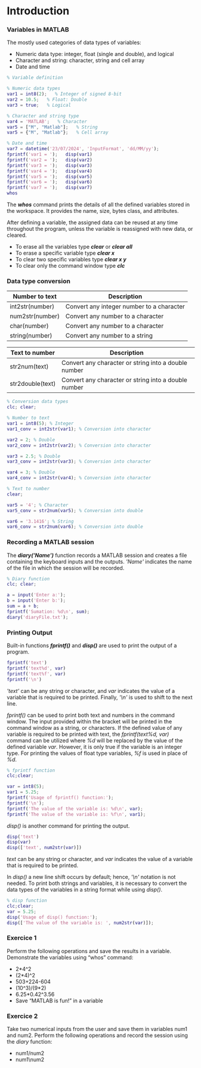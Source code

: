 # Introduction

### Variables in MATLAB

The mostly used categories of data types of variables: 
- Numeric data type: integer, float (single and double), and logical
- Character and string: character, string and cell array
- Date and time

```matlab
% Variable definition

% Numeric data types
var1 = int8(2);   % Integer of signed 8-bit
var2 = 10.5;   % Float: Double
var3 = true;   % Logical

% Character and string type
var4 = 'MATLAB';   % Character
var5 = ["M", "Matlab"];   % String
var5 = {"M", "Matlab"};   % Cell array

% Date and time
var7 = datetime('23/07/2024', 'InputFormat', 'dd/MM/yy');
fprintf('var1 = ');   disp(var1)
fprintf('var2 = ');   disp(var2)
fprintf('var3 = ');   disp(var3)
fprintf('var4 = ');   disp(var4)
fprintf('var5 = ');   disp(var5)
fprintf('var6 = ');   disp(var6)
fprintf('var7 = ');   disp(var7)
whos
```

The ***whos*** command prints the details of all the defined variables stored in the workspace. It provides the name, size, bytes
class, and attributes. 

After defining a variable, the assigned data can be reused at any time throughout the program, unless the variable is reassigned with new data, or cleared. 
- To erase all the variables type ***clear*** or ***clear all***
- To erase a specific variable type ***clear x***
- To clear two specific variables type ***clear x y***
- To clear only the command window type ***clc***

### Data type conversion


| Number to text   | Description                               |
| ---------------- | ----------------------------------------- |
| int2str(number)  | Convert any integer number to a character |
| num2str(number)  | Convert any number to a character         |
| char(number)     | Convert any number to a character         |
| string(number)   | Convert any number to a string            |

| Text to number   | Description                                          |
| ---------------- | ---------------------------------------------------- |
| str2num(text)    | Convert any character or string into a double number |                
| str2double(text) | Convert any character or string into a double number |


```matlab
% Conversion data types
clc; clear;

% Number to text
var1 = int8(5); % Integer
var1_conv = int2str(var1); % Conversion into character

var2 = 2; % Double
var2_conv = int2str(var2); % Conversion into character

var3 = 2.5; % Double 
var3_conv = int2str(var3); % Conversion into character

var4 = 3; % Double 
var4_conv = int2str(var4); % Conversion into character

% Text to number
clear;

var5 = '4'; % Character 
var5_conv = str2num(var5); % Conversion into double

var6 = '3.1416'; % String
var6_conv = str2num(var6); % Conversion into double
```

### Recording a MATLAB session

The ***diary('Name')*** function records a MATLAB session and creates a file containing the keyboard inputs and the outputs. *'Name'*  indicates the name of the file in which the session will be recorded.

```matlab
% Diary function
clc; clear;

a = input('Enter a:');
b = input('Enter b:');
sum = a + b;
fprintf('Sumation: %d\n', sum);
diary('diaryFile.txt');
```

### Printing Output

Built-in functions ***fprintf()*** and ***disp()*** are used to print the output of a program. 

```matlab
fprintf('text')
fprintf('text%d', var)
fprintf('text%f', var)
fprintf('\n')
```
_'text'_ can be any string or character, and _var_ indicates the value of a variable that is required to be printed. Finally, _'\n'_ is used to shift to the next line.  

_fprintf()_ can be used to print both text and numbers in the command window. The input provided within the bracket will be printed in the command window as a string, or characters. If the defined value of any variable is required to be printed with text, the _fprintf(text%d, var)_ command can be utilized where _%d_ will be replaced by the value of the defined variable _var_. However, it is only true if the variable is an integer type. For printing the values of float type variables, _%f_ is used in place of _%d_. 

```matlab
% fprintf function
clc;clear;

var = int8(5);
var1 = 5.25;
fprintf('Usage of fprintf() function:');
fprintf('\n');
fprintf('The value of the variable is: %d\n', var);
fprintf('The value of the variable is: %f\n', var1);
```
_disp()_ is another command for printing the output.

```matlab
disp('text')
disp(var)
disp(['text', num2str(var)])
```
_text_ can be any string or character, and _var_ indicates the value of a variable that is required to be printed. 

In _disp()_ a new line shift occurs by default; hence, _'\n'_ notation is not needed. To print both strings and variables, it is necessary to convert the data types of the variables in a string format while using _disp()_.

```matlab
% disp function 
clc;clear;
var = 5.25;
disp('Usage of disp() function:');
disp(['The value of the variable is: ', num2str(var)]);
```

### Exercice 1

Perform the following operations and save the results in a variable. Demonstrate the variables using “whos” command:
- 2*4^2
- (2*4)^2
- 503+224-604 
- (10^3)/(9*2) 
- 6.25*0.42^3.56
- Save “MATLAB is fun!” in a variable

### Exercice 2

Take two numerical inputs from the user and save them in variables num1 and num2. Perform the following operations and record the session using the _diary_ function:
- num1/num2 
- num1\num2
